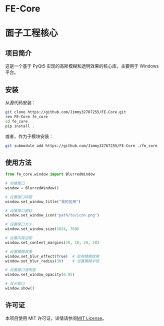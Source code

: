 # FE-Core

# 面子工程核心

## 项目简介

这是一个基于 PyQt5 实现的高斯模糊和透明效果的核心库，主要用于 Windows 平台。

## 安装

从源代码安装：

```bash
git clone https://github.com/Jimmy32767255/FE-Core.git
ren FE-Core fe_core
cd fe_core
pip install .
```

或者，作为子模块安装：

```bash
git submodule add https://github.com/Jimmy32767255/FE-Core ./fe_core
```

## 使用方法

```python
from fe_core.window import BlurredWindow

# 创建窗口
window = BlurredWindow()

# 设置窗口标题
window.set_window_title("我的应用")

# 设置窗口图标
window.set_window_icon("path/to/icon.png")

# 设置窗口大小
window.set_window_size(1024, 768)

# 设置内容边距
window.set_content_margins(20, 20, 20, 20)

# 设置模糊效果
window.set_blur_effect(True)  # 启用模糊效果
window.set_blur_radius(30)    # 设置模糊半径

# 设置窗口透明度
window.set_window_opacity(0.95)

# 显示窗口
window.show()
```

## 许可证

本项目使用 MIT 许可证，详情请参阅[MIT License](LICENSE)。